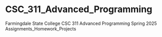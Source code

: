 # CSC_311_Advanced_Programming

Farmingdale State College
CSC 311 Advanced Programming Spring 2025
Assignments_Homework_Projects
